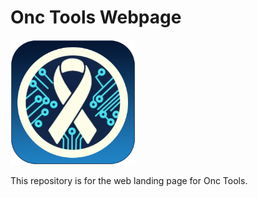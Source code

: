 # Onc Tools Webpage

<img src="https://raw.githubusercontent.com/FastDogTech/Onc-Tools/refs/heads/main/img/onctools-logo.png" width="200">

This repository is for the web landing page for Onc Tools. 
